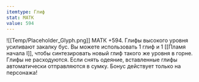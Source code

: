 ```yaml
---
itemtype: Глиф
stat: МАТК 
value: 594
---
```

![[Temp/Placeholder_Glyph.png]]
МАТК +594. Глифы высокого уровня усиливают закалку бус. Вы можете использовать 1 глиф и 1 [[Пламя начала I]], чтобы синтезировать новый глиф такого же уровня в горне. Глифы не расходуются. Если снять одеяние, вставленные глифы автоматически отправляются в сумку. Бонус действует только на персонажа!
